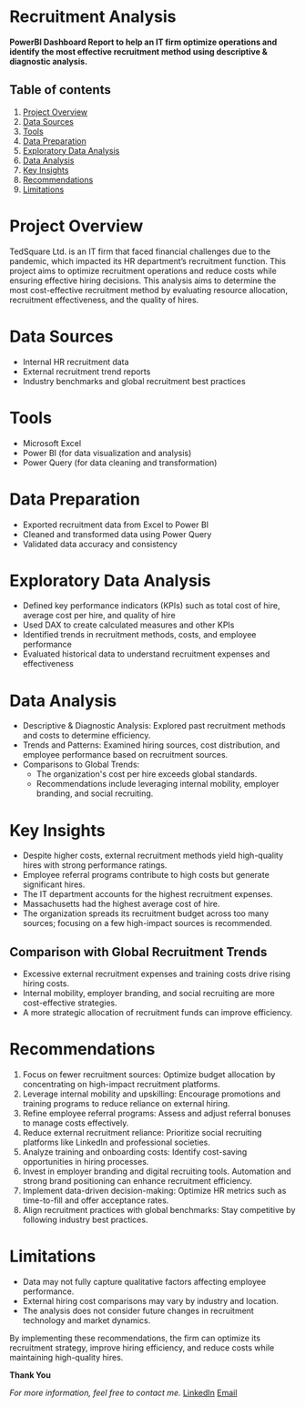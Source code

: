 # Recruitment Analysis

**PowerBI Dashboard Report to help an IT firm optimize operations and identify the most effective recruitment method using descriptive & diagnostic analysis.**

## Table of contents
1. [Project Overview](project-overview)
2. [Data Sources](data-sources)
3. [Tools](tools)
4. [Data Preparation](data-preparation)
5. [Exploratory Data Analysis](exploratory-data-analysis)
6. [Data Analysis](data-analysis)
7. [Key Insights](key-insights)
8. [Recommendations](recommendations)
9. [Limitations](limitations)

# Project Overview
TedSquare Ltd. is an IT firm that faced financial challenges due to the pandemic, which impacted its HR department’s recruitment function. This project aims to optimize recruitment operations and reduce costs while ensuring effective hiring decisions. This analysis aims to determine the most cost-effective recruitment method by evaluating resource allocation, recruitment effectiveness, and the quality of hires.

# Data Sources
 - Internal HR recruitment data
 - External recruitment trend reports
 - Industry benchmarks and global recruitment best practices

# Tools
- Microsoft Excel
- Power BI (for data visualization and analysis)
- Power Query (for data cleaning and transformation)

# Data Preparation
- Exported recruitment data from Excel to Power BI
- Cleaned and transformed data using Power Query
- Validated data accuracy and consistency

# Exploratory Data Analysis
- Defined key performance indicators (KPIs) such as total cost of hire, average cost per hire, and quality of hire
- Used DAX to create calculated measures and other KPIs
- Identified trends in recruitment methods, costs, and employee performance
- Evaluated historical data to understand recruitment expenses and effectiveness

# Data Analysis
- Descriptive & Diagnostic Analysis: Explored past recruitment methods and costs to determine efficiency.
- Trends and Patterns: Examined hiring sources, cost distribution, and employee performance based on recruitment sources.
- Comparisons to Global Trends:
    - The organization's cost per hire exceeds global standards.
    - Recommendations include leveraging internal mobility, employer branding, and social recruiting.

 # Key Insights
- Despite higher costs, external recruitment methods yield high-quality hires with strong performance ratings.
- Employee referral programs contribute to high costs but generate significant hires.
- The IT department accounts for the highest recruitment expenses.
- Massachusetts had the highest average cost of hire.
- The organization spreads its recruitment budget across too many sources; focusing on a few high-impact sources is recommended.

## Comparison with Global Recruitment Trends
- Excessive external recruitment expenses and training costs drive rising hiring costs.
- Internal mobility, employer branding, and social recruiting are more cost-effective strategies.
- A more strategic allocation of recruitment funds can improve efficiency.

# Recommendations
1. Focus on fewer recruitment sources: Optimize budget allocation by concentrating on high-impact recruitment platforms.
2. Leverage internal mobility and upskilling: Encourage promotions and training programs to reduce reliance on external hiring.
3. Refine employee referral programs: Assess and adjust referral bonuses to manage costs effectively.
4. Reduce external recruitment reliance: Prioritize social recruiting platforms like LinkedIn and professional societies.
5. Analyze training and onboarding costs: Identify cost-saving opportunities in hiring processes.
6. Invest in employer branding and digital recruiting tools. Automation and strong brand positioning can enhance recruitment efficiency.
7. Implement data-driven decision-making: Optimize HR metrics such as time-to-fill and offer acceptance rates.
8. Align recruitment practices with global benchmarks: Stay competitive by following industry best practices.

# Limitations
- Data may not fully capture qualitative factors affecting employee performance.
- External hiring cost comparisons may vary by industry and location.
- The analysis does not consider future changes in recruitment technology and market dynamics.



By implementing these recommendations, the firm can optimize its recruitment strategy, improve hiring efficiency, and reduce costs while maintaining high-quality hires.

**Thank You**

*For more information, feel free to contact me.*
[LinkedIn](https://www.linkedin.com/in/nafisah-bankolemoh/)
[Email](nafisah.bankolemoh@gmail.com)













